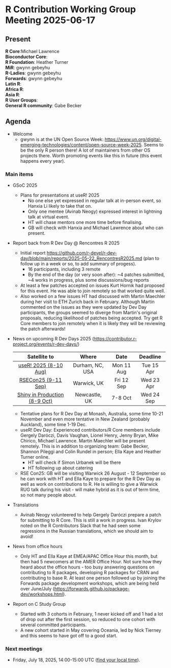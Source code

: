 # R Contribution Working Group Meeting 2025-06-17

## Present

**R Core**:Michael Lawrence  
**Bioconductor Core**:   
**R Foundation**:  Heather Turner  
**MiR**: gwynn gebeyhu   
**R-Ladies**: gwynn gebeyhu  
**Forwards**: gwynn gebeyhu  
**Latin R**:   
**Africa R**:   
**Asia R**:   
**R User Groups**:   
**General R community**: Gabe Becker   

## Agenda

- Welcome
    - gwynn is at the UN Open Source Week: https://www.un.org/digital-emerging-technologies/content/open-source-week-2025. 
Seems to be the only R person there! A lot of maintainers from other OS projects there. 
Worth promoting events like this in future (this event happens every year).

### Main items

- GSoC 2025
    - Plans for presentations at useR! 2025
        - No one else yet expressed in regular talk at in-person event, so Hanxia Li likely to take that on.
        - Only one mentee (Avinab Neogy) expressed interest in lightning talk at virtual event.
        - HT will chase mentors one more time before finalising.
        - GB will check with Hanxia and Michael Lawrence about who can present.
    
- Report back from R Dev Day @ Rencontres R 2025
    - Initial report https://github.com/r-devel/r-dev-day/blob/main/reports/2025-05-22_RencontresR2025.md (plan to follow up in a week or so, to add summary of progess).
        - 16 participants, including 3 remote
        - By the end of the day (or very soon after): ~4 patches submitted, ~4 works in progress, plus some discussions/bug reports 
    - At least a few patches accepted on issues Kurt Hornik had proposed for this event. He was able to join remotely so that worked quite well.
    - Also worked on a few issues HT had discussed with Martin Maechler during her visit to ETH Zurich back in February. 
Although Martin commented on the issues as they were updated by Dev Day participants, the groups seemed to diverge from Martin's original proposals, reducing likelihood of patches being accepted. 
Try get R Core members to join remotely when it is likely they will be reviewing the patch afterwards!

- News on upcoming R Dev Days 2025 (https://contributor.r-project.org/events/r-dev-days/) 
 
    |          Satellite to         |       Where      | Date |   Deadline  |
    |:-----------------------------:|:----------------:|:-------------:|:---------:|
    | [useR! 2025 (8-10 Aug)](https://user2025.r-project.org/additional/r-dev-day)         | Durham, NC, USA  | Mon 11 Aug    | Tue 15 Apr |
    | [RSECon25 (9-11 Sep)](https://warwick.ac.uk/fac/sci/statistics/news/r-dev-day-rsecon25) | Warwick, UK      | Fri 12 Sep    | Wed 23 Apr |
    | [Shiny in Production (8-9 Oct)](https://pretix.eu/r-contributors/r-dev-day-sip-2025/) | Newcastle, UK    | 7-8 Oct       | Wed 24 Sep |
     - Tentative plans for R Dev Day at Monash, Australia, some time 10-21 November and even more tentative in New Zealand (probably Auckland), some time 1-19 Dec.
     - useR! Dev Day: Experienced contributors/R Core members include Gergely Daróczi, Davis Vaughan, Lionel Henry, Jenny Bryan, Mike Chirico, Michael Lawrence. Martin Maechler will be present remotely. 
       This is in addition to organizing team: Gabe Becker, Shannon Pileggi and Colin Rundel in person; Ella Kaye and Heather Turner online.
         - HT will check if Simon Urbanek will be there
         - HT following up about catering
     - RSE Con25: GB will be visiting Warwick 26 August - 12 September so he can work with HT and Ella Kaye to prepare for the R Dev Day as well as work on contributions to R. 
   He is willing to give a Warwick RUG talk during his visit - will make hybrid as it is out of term time, so not many people about.

- Translations
    - Avinab Neogy volunteered to help Gergely Daróczi prepare a patch for submitting to R Core. This is still a work in progress. 
Ivan Krylov noted on the R Contributors Slack that he had seen some regressions in the Russian translations, which we should aim to avoid!

- News from office hours
    - Only HT and Ella Kaye at EMEA/APAC Office Hour this month, but then had 5 newcomers at the AMER Office Hour. Not sure how they heard about the office hours - too busy answering questions on contributing to R packages, 
developing R packages for CRAN and contributing to base R. At least one person followed up by joining the Forwards package development workshops, which are being held over June/July (https://forwards.github.io/package-dev/workshops.html).

- Report on C Study Group
    - Started with 3 cohorts in February, 1 never kicked off and 1 had a lot of drop out after the first session, so reduced to one cohort with several committed participants.
    - A new cohort started in May covering Oceania, led by Nick Tierney and this seems to have got off to a good start.

### Next meetings

- Friday, July 18, 2025, 14:00-15:00 UTC ([find your local time](https://arewemeetingyet.com/UTC/2025-07-18/14:00/R%20Contribution%20Working%20Group)).

